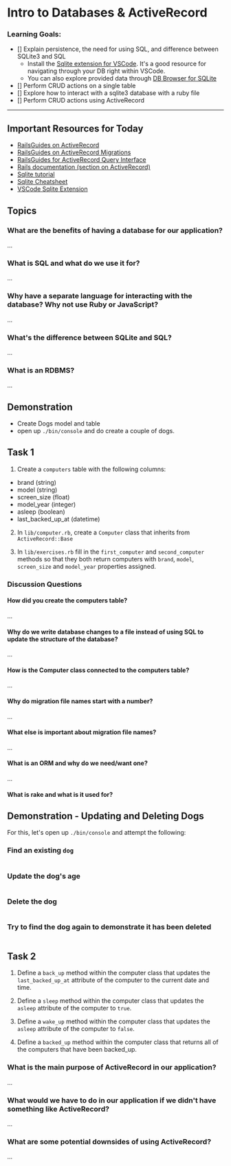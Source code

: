 # Intro to Databases & ActiveRecord

### Learning Goals:
- [] Explain persistence, the need for using SQL, and difference between SQLite3 and SQL
  * Install the [Sqlite extension for VSCode](https://marketplace.visualstudio.com/items?itemName=alexcvzz.vscode-sqlite). It's a good resource for navigating through your DB right within VSCode.
  * You can also explore provided data through [DB Browser for SQLite](https://sqlitebrowser.org/dl/)
- [] Perform CRUD actions on a single table
- [] Explore how to interact with a sqlite3 database with a ruby file
- [] Perform CRUD actions using ActiveRecord

---

## Important Resources for Today
- [RailsGuides on ActiveRecord](https://guides.rubyonrails.org/v5.2/active_record_basics.html)
- [RailsGuides on ActiveRecord Migrations](https://guides.rubyonrails.org/v5.2/active_record_migrations.html)
- [RailsGuides for ActiveRecord Query Interface](https://guides.rubyonrails.org/v5.2/active_record_querying.html)
- [Rails documentation (section on ActiveRecord)](https://api.rubyonrails.org/v5.2.6/)
- [Sqlite tutorial](https://www.sqlitetutorial.net/)
- [Sqlite Cheatsheet](https://www.sqlitetutorial.net/sqlite-cheat-sheet/)
- [VSCode Sqlite Extension](https://marketplace.visualstudio.com/items?itemName=alexcvzz.vscode-sqlite)

## Topics

### What are the benefits of having a database for our application? 

...
### What is SQL and what do we use it for?

...
### Why have a separate language for interacting with the database? Why not use Ruby or JavaScript?

...
### What's the difference between SQLite and SQL?

...
### What is an RDBMS?

...
## Demonstration

- Create Dogs model and table
- open up `./bin/console` and do create a couple of dogs.

## Task 1

1. Create a `computers` table with the following columns:

- brand (string)
- model (string)
- screen_size (float)
- model_year (integer)
- asleep (boolean)
- last_backed_up_at (datetime)

2. In `lib/computer.rb`, create a `Computer` class that inherits from `ActiveRecord::Base` 

3. In `lib/exercises.rb` fill in the `first_computer` and `second_computer` methods so that they both return computers with `brand`, `model`, `screen_size` and `model_year` properties assigned.

### Discussion Questions
#### How did you create the computers table? 

...

#### Why do we write database changes to a file instead of using SQL to update the structure of the database?

...
#### How is the Computer class connected to the computers table?

...

#### Why do migration file names start with a number?

...

#### What else is important about migration file names?

...

#### What is an ORM and why do we need/want one?

...

#### What is rake and what is it used for?

## Demonstration - Updating and Deleting Dogs

For this, let's open up `./bin/console` and attempt the following:
### Find an existing `dog` 

```rb
```
### Update the dog's age

```rb
```
### Delete the dog

```rb
```
### Try to find the dog again to demonstrate it has been deleted

```rb
```


## Task 2

1. Define a `back_up` method within the computer class that updates the `last_backed_up_at` attribute of the computer to the current date and time.

2. Define a `sleep` method within the computer class that updates the `asleep` attribute of the computer to `true`.

3. Define a `wake_up` method within the computer class that updates the `asleep` attribute of the computer to `false`.

4. Define a `backed_up` method within the computer class that returns all of the computers that have been backed_up.


### What is the main purpose of ActiveRecord in our application?

...
### What would we have to do in our application if we didn't have something like ActiveRecord?

...
### What are some potential downsides of using ActiveRecord?

...